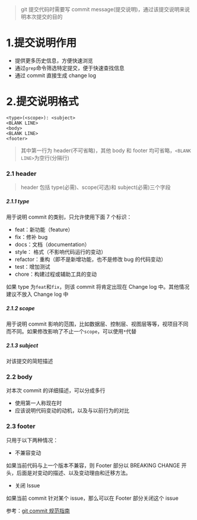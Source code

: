 > git 提交代码时需要写 commit message(提交说明)，通过该提交说明来说明本次提交的目的

# 1.提交说明作用

- 提供更多历史信息，方便快速浏览
- 通过`grep`命令筛选特定提交，便于快速查找信息
- 通过 commit 直接生成 change log

# 2.提交说明格式

```
<type>(<scope>): <subject>
<BLANK LINE>
<body>
<BLANK LINE>
<footer>
```

> 其中第一行为 header(不可省略)，其他 body 和 footer 均可省略，`<BLANK LINE>`为空行(分隔行)

### 2.1 header

> header 包括 type(必需)、scope(可选)和 subject(必需)三个字段

##### 2.1.1 type

用于说明 commit 的类别，只允许使用下面 7 个标识：

- feat：新功能（feature）
- fix：修补 bug
- docs：文档（documentation）
- style： 格式（不影响代码运行的变动）
- refactor：重构（即不是新增功能，也不是修改 bug 的代码变动）
- test：增加测试
- chore：构建过程或辅助工具的变动

如果 type 为`feat`和`fix`，则该 commit 将肯定出现在 Change log 中。其他情况建议不放入 Change log 中

##### 2.1.2 scope

用于说明 commit 影响的范围，比如数据层、控制层、视图层等等，视项目不同而不同。如果修改影响了不止一个`scope`，可以使用`*`代替

##### 2.1.3 subject

对该提交的简短描述

### 2.2 body

对本次 commit 的详细描述，可以分成多行

- 使用第一人称现在时
- 应该说明代码变动的动机，以及与以前行为的对比

### 2.3 footer

只用于以下两种情况：

- 不兼容变动

如果当前代码与上一个版本不兼容，则 Footer 部分以 BREAKING CHANGE 开头，后面是对变动的描述、以及变动理由和迁移方法。

- 关闭 Issue

如果当前 commit 针对某个 issue，那么可以在 Footer 部分关闭这个 issue

参考：[git commit 规范指南](https://segmentfault.com/a/1190000009048911)
